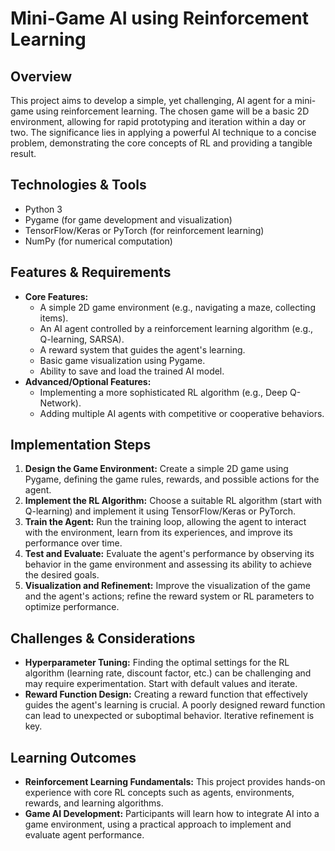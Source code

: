 # Mini-Game AI using Reinforcement Learning

## Overview
This project aims to develop a simple, yet challenging, AI agent for a mini-game using reinforcement learning.  The chosen game will be a basic 2D environment, allowing for rapid prototyping and iteration within a day or two.  The significance lies in applying a powerful AI technique to a concise problem, demonstrating the core concepts of RL and providing a tangible result.

## Technologies & Tools
- Python 3
- Pygame (for game development and visualization)
- TensorFlow/Keras or PyTorch (for reinforcement learning)
- NumPy (for numerical computation)

## Features & Requirements
- **Core Features:**
    - A simple 2D game environment (e.g., navigating a maze, collecting items).
    - An AI agent controlled by a reinforcement learning algorithm (e.g., Q-learning, SARSA).
    - A reward system that guides the agent's learning.
    - Basic game visualization using Pygame.
    - Ability to save and load the trained AI model.
- **Advanced/Optional Features:**
    - Implementing a more sophisticated RL algorithm (e.g., Deep Q-Network).
    - Adding multiple AI agents with competitive or cooperative behaviors.


## Implementation Steps
1. **Design the Game Environment:**  Create a simple 2D game using Pygame, defining the game rules, rewards, and possible actions for the agent.
2. **Implement the RL Algorithm:** Choose a suitable RL algorithm (start with Q-learning) and implement it using TensorFlow/Keras or PyTorch.
3. **Train the Agent:**  Run the training loop, allowing the agent to interact with the environment, learn from its experiences, and improve its performance over time.
4. **Test and Evaluate:**  Evaluate the agent's performance by observing its behavior in the game environment and assessing its ability to achieve the desired goals.
5. **Visualization and Refinement:**  Improve the visualization of the game and the agent's actions; refine the reward system or RL parameters to optimize performance.


## Challenges & Considerations
- **Hyperparameter Tuning:**  Finding the optimal settings for the RL algorithm (learning rate, discount factor, etc.) can be challenging and may require experimentation.  Start with default values and iterate.
- **Reward Function Design:**  Creating a reward function that effectively guides the agent's learning is crucial.  A poorly designed reward function can lead to unexpected or suboptimal behavior.  Iterative refinement is key.


## Learning Outcomes
- **Reinforcement Learning Fundamentals:** This project provides hands-on experience with core RL concepts such as agents, environments, rewards, and learning algorithms.
- **Game AI Development:**  Participants will learn how to integrate AI into a game environment, using a practical approach to implement and evaluate agent performance.

